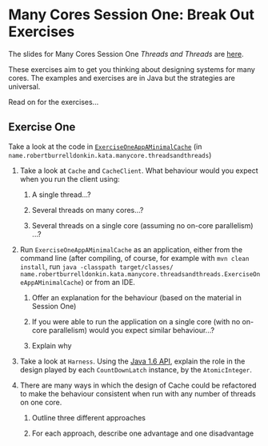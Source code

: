 Many Cores Session One: Break Out Exercises
==========================================

The slides for Many Cores Session One _Threads and Threads_ are [here](http://www.slideshare.net/robertburrelldonkin/threads-and-threads). 

These exercises aim to get you thinking about designing systems for many cores. The examples and exercises are in Java but the strategies are universal.

Read on for the exercises...


Exercise One 
------------

Take a look at the code in [`ExerciseOneAppAMinimalCache`](blob/master/src/main/java/name/robertburrelldonkin/kata/manycore/threadsandthreads/ExerciseOneAppAMinimalCache.java) (in `name.robertburrelldonkin.kata.manycore.threadsandthreads`)


1. Take a look at `Cache` and `CacheClient`. What behaviour would you expect when you run the client using:

    1. A single thread...?

    2. Several threads on many cores...?

    3. Several threads on a single core (assuming no on-core parallelism) ...? 
2. Run `ExerciseOneAppAMinimalCache` as an application, either from the command line (after compiling, of course, for example with `mvn clean install`, run `java -classpath target/classes/ name.robertburrelldonkin.kata.manycore.threadsandthreads.ExerciseOneAppAMinimalCache`) or from an IDE. 

    1. Offer an explanation for the behaviour (based on the material in Session One)

    2. If you were able to run the application on a single core (with no on-core parallelism) would you expect similar behaviour...?

    3. Explain why

3. Take a look at `Harness`. Using the [Java 1.6 API](http://docs.oracle.com/javase/6/docs/api/), explain the role in the design played by each `CountDownLatch` instance, by the `AtomicInteger`.

4.  There are many ways in which the design of Cache could be refactored to make the behaviour consistent when run with any number of threads on one core.

    1. Outline three different approaches

    2. For each approach, describe one advantage and one disadvantage 
